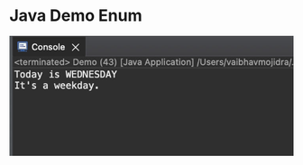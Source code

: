 # Java Demo Enum

[![Vaibhav Mojidra - 1.jpeg](https://raw.githubusercontent.com/VaibhavMojidra/Java---Demo-Enum/master/output/1.jpeg "Vaibhav Mojidra")](https://vaibhavmojidra.github.io/site/)